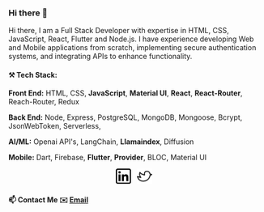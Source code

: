 ### Hi there 👋
Hi there, I am a Full Stack Developer with expertise in HTML, CSS, JavaScript, React, Flutter and Node.js. I have experience developing Web and Mobile applications from scratch, implementing secure authentication systems, and integrating APIs to enhance functionality.  

#### ⚒ Tech Stack:

**Front End:**  HTML, CSS, **JavaScript**, **Material UI**, **React**, **React-Router**, Reach-Router, Redux

**Back End:** Node, Express, PostgreSQL, MongoDB, Mongoose, Bcrypt, JsonWebToken, Serverless, 

**AI/ML:** Openai API's, LangChain, **Llamaindex**, Diffusion

**Mobile:**  Dart, Firebase, **Flutter**, **Provider**, BLOC, Material UI

<p align='center'>
<a href="https://www.linkedin.com/in/muzammil-dafedar-61893418b/"><img height="30" src="https://github.com/muzammildafedar/muzammildafedar/blob/master/linkedin.png?raw=true"></a>&nbsp;&nbsp;
<a href="https://twitter.com/gullyprogrammer"><img height="30" src="https://github.com/muzammildafedar/muzammildafedar/blob/master/twitter.png?raw=true"></a>&nbsp;&nbsp;

</p>


#### 📫 Contact Me ✉️ [Email](mailto:muzammildafedaar@gmail.com) 

